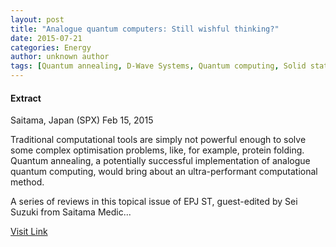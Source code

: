 ```yaml
---
layout: post
title: "Analogue quantum computers: Still wishful thinking?"
date: 2015-07-21
categories: Energy
author: unknown author
tags: [Quantum annealing, D-Wave Systems, Quantum computing, Solid state engineering, Areas of computer science, Quantum mechanics, Technology, Applied mathematics]
---
```





#### Extract
>
Saitama, Japan (SPX) Feb 15, 2015


Traditional computational tools are simply not powerful enough to solve some complex optimisation problems, like, for example, protein folding. Quantum annealing, a potentially successful implementation of analogue quantum computing, would bring about an ultra-performant computational method. 

A series of reviews in this topical issue of EPJ ST, guest-edited by Sei Suzuki from Saitama Medic...



[Visit Link](http://www.spacedaily.com/reports/Analogue_quantum_computers_Still_wishful_thinking_999.html)


